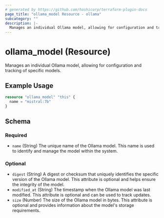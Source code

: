 ```yaml
---
# generated by https://github.com/hashicorp/terraform-plugin-docs
page_title: "ollama_model Resource - ollama"
subcategory: ""
description: |-
  Manages an individual Ollama model, allowing for configuration and tracking of specific models.
---
```


# ollama_model (Resource)

Manages an individual Ollama model, allowing for configuration and tracking of specific models.

## Example Usage

```terraform
resource "ollama_model" "this" {
  name = "mistral:7b"
}
```

<!-- schema generated by tfplugindocs -->
## Schema

### Required

- `name` (String) The unique name of the Ollama model. This name is used to identify and manage the model within the system.

### Optional

- `digest` (String) A digest or checksum that uniquely identifies the specific version of the Ollama model. This attribute is optional and helps ensure the integrity of the model.
- `modified_at` (String) The timestamp when the Ollama model was last modified. This attribute is optional and can be used to track updates.
- `size` (Number) The size of the Ollama model in bytes. This attribute is optional and provides information about the model's storage requirements.
